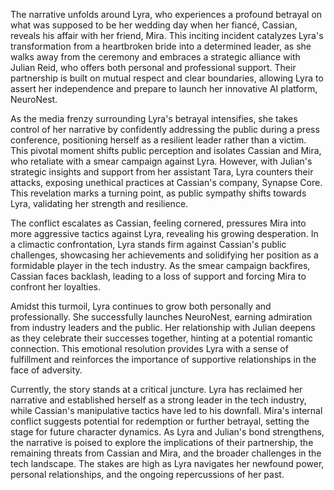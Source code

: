 The narrative unfolds around Lyra, who experiences a profound betrayal on what was supposed to be her wedding day when her fiancé, Cassian, reveals his affair with her friend, Mira. This inciting incident catalyzes Lyra's transformation from a heartbroken bride into a determined leader, as she walks away from the ceremony and embraces a strategic alliance with Julian Reid, who offers both personal and professional support. Their partnership is built on mutual respect and clear boundaries, allowing Lyra to assert her independence and prepare to launch her innovative AI platform, NeuroNest.

As the media frenzy surrounding Lyra's betrayal intensifies, she takes control of her narrative by confidently addressing the public during a press conference, positioning herself as a resilient leader rather than a victim. This pivotal moment shifts public perception and isolates Cassian and Mira, who retaliate with a smear campaign against Lyra. However, with Julian's strategic insights and support from her assistant Tara, Lyra counters their attacks, exposing unethical practices at Cassian's company, Synapse Core. This revelation marks a turning point, as public sympathy shifts towards Lyra, validating her strength and resilience.

The conflict escalates as Cassian, feeling cornered, pressures Mira into more aggressive tactics against Lyra, revealing his growing desperation. In a climactic confrontation, Lyra stands firm against Cassian's public challenges, showcasing her achievements and solidifying her position as a formidable player in the tech industry. As the smear campaign backfires, Cassian faces backlash, leading to a loss of support and forcing Mira to confront her loyalties.

Amidst this turmoil, Lyra continues to grow both personally and professionally. She successfully launches NeuroNest, earning admiration from industry leaders and the public. Her relationship with Julian deepens as they celebrate their successes together, hinting at a potential romantic connection. This emotional resolution provides Lyra with a sense of fulfillment and reinforces the importance of supportive relationships in the face of adversity.

Currently, the story stands at a critical juncture. Lyra has reclaimed her narrative and established herself as a strong leader in the tech industry, while Cassian's manipulative tactics have led to his downfall. Mira's internal conflict suggests potential for redemption or further betrayal, setting the stage for future character dynamics. As Lyra and Julian's bond strengthens, the narrative is poised to explore the implications of their partnership, the remaining threats from Cassian and Mira, and the broader challenges in the tech landscape. The stakes are high as Lyra navigates her newfound power, personal relationships, and the ongoing repercussions of her past.